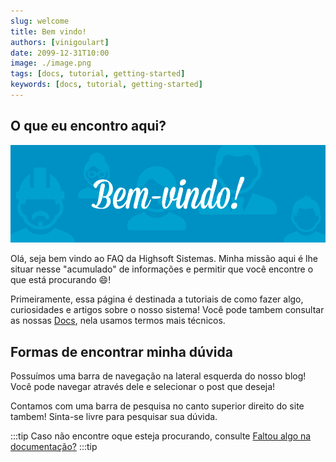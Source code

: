 ```yaml
---
slug: welcome
title: Bem vindo!
authors: [vinigoulart]
date: 2099-12-31T10:00
image: ./image.png
tags: [docs, tutorial, getting-started]
keywords: [docs, tutorial, getting-started]
---
```


## O que eu encontro aqui?

![banner](./image.png)

Olá, seja bem vindo ao FAQ da Highsoft Sistemas. Minha missão aqui é lhe situar nesse "acumulado" de informações e permitir que você encontre o que está procurando :smile:!

Primeiramente, essa página é destinada a tutoriais de como fazer algo, curiosidades e artigos sobre o nosso sistema! Você pode tambem consultar as nossas [Docs](/docs/intro/comecando), nela usamos termos mais técnicos.

## Formas de encontrar minha dúvida

Possuímos uma barra de navegação na lateral esquerda do nosso blog! Você pode navegar através dele e selecionar o post que deseja!

Contamos com uma barra de pesquisa no canto superior direito do site tambem! Sinta-se livre para pesquisar sua dúvida.

:::tip
Caso não encontre oque esteja procurando, consulte [Faltou algo na documentação?](/docs/geral/utilidades/contribua)
:::tip
